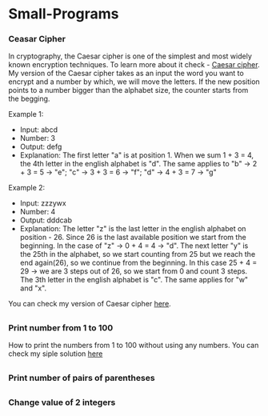 # Small-Programs


### Ceasar Cipher
In cryptography, the Caesar cipher is one of the simplest and most widely known encryption techniques. To learn more about it check - [Caesar cipher](https://en.wikipedia.org/wiki/Caesar_cipher). My version of the Caesar cipher takes as an input the word you want to encrypt and a number by which, we will move the letters. If the new position points to a number bigger than the alphabet size, the counter starts from the begging.

Example 1:
- Input: abcd
- Number: 3
- Output: defg
- Explanation: The first letter "a" is at position 1. When we sum 1 + 3 = 4, the 4th letter in the english alphabet is "d". The same applies to "b" -> 2 + 3 = 5 -> "e"; "c" -> 3 + 3 = 6 -> "f"; "d" -> 4 + 3 = 7 -> "g"

Example 2:
- Input: zzzywx
- Number: 4
- Output: dddcab
- Explanation: The letter "z" is the last letter in the english alphabet on position - 26. Since 26 is the last available position we start from the beginning. In the case of "z" -> 0 + 4 = 4 -> "d". The next letter "y" is the 25th in the alphabet, so we start counting from 25 but we reach the end again(26), so we continue from the beginning. In this case 25 + 4 = 29 -> we are 3 steps out of 26, so we start from 0 and count 3 steps. The 3th letter in the english alphabet is "c". The same applies for "w" and "x".

You can check my version of Caesar cipher [here](https://github.com/DenisBuserski/Small-Programs/blob/main/programs/CaesarCipher.java).

##


### Print number from 1 to 100
How to print the numbers from 1 to 100 without using any numbers. You can check my siple solution [here](https://github.com/DenisBuserski/Small-Programs/blob/main/programs/Print-numbers-from-1-to-100.txt)

##


### Print number of pairs of parentheses

##


### Change value of 2 integers

##




